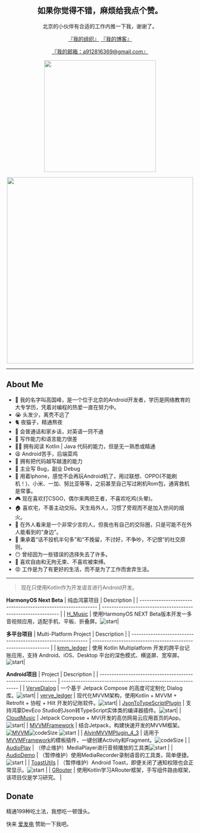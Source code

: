 <h2 align="center">如果你觉得不错，麻烦给我点个赞。</h2>

<p align="center">北京的小伙伴有合适的工作内推一下我，谢谢了。</p>

<p align="center">
    <a href="https://github.com/Pluto-MinLu">『我的组织』</a>
    <a href="https://me.minlukj.com/">『我的博客』</a>
</p>

<p align="center"><a href="mailto:a912816369@gmail.com">『我的邮箱：a912816369@gmail.com』</a></p>

<p align="center"><img src="https://github-readme-stats.vercel.app/api/top-langs/?username=Chen-Xi-g" width="300"></img></p>

<p align="center"><img src="https://github-readme-stats.vercel.app/api?username=Chen-Xi-g" width="500"></img></p>

----

## About Me

- 🎉 我的名字叫高国峰，是一个位于北京的Android开发者，学历是网络教育的大专学历，凭着对编程的热爱一直在努力中。
- 😭 头发少，离秃不远了
- 🐈 夜猫子，精通熬夜
- 💬 会普通话和家乡话，对英语一窍不通
- 📝 写作能力和语言能力很差
- 🤦‍♂️ 拥有阅读 Kotlin | Java 代码的能力，但是无一熟悉或精通
- 😫 Android苦手，后端菜鸡
- 💊 拥有把代码越写越渣的能力
- 🐛 主业写 Bug，副业 Debug
- 📱 用着Iphone，感觉不会再玩Android机了，用过联想、OPPO(不能刷机！)、小米、一加、努比亚等等，之前甚至自己写过刷机Rom包，通宵救机是常事。
- 🎮 现在喜欢打CSGO，偶尔来两把王者，不喜欢吃鸡(头晕)。
- 🏠 喜欢宅，不善主动交际。天生局外人，习惯了旁观而不是加入世间的烟火。
- 💬 在外人看来是一个非常少言的人，但我也有自己的交际圈，只是可能不在外人能看到的“身边”。
- 🍺 秉承着“话不投机半句多”和“不挽留，不讨好，不争吵，不记恨”的社交原则。
- 😶 曾经因为一些错误的选择失去了许多。
- 🚩 喜欢自由和无拘无束、不喜欢被束缚。
- 😡 工作是为了有更好的生活，而不是为了工作而舍弃生活。

---



> 现在只使用Kotlin作为开发语言进行Android开发。

**HarmonyOS Next Beta**
| 纯血鸿蒙项目                                                      | Description                                                  |
| ------------------------------------------------------------ | ------------------------------------------------------------ |
| [H_Music](https://github.com/Chen-Xi-g/H_Music)        | 使用HarmonyOS NEXT Beta版本开发一多音视频应用，适配手机、平板、折叠屏。![start](https://img.shields.io/github/stars/Chen-Xi-g/H_Music?style=social)|

**多平台项目**
| Multi-Platform Project                                                      | Description                                                  |
| ------------------------------------------------------------ | ------------------------------------------------------------ |
| [kmm_ledger](https://github.com/Chen-Xi-g/kmm_ledger)        | 使用 Kotlin Multiplatform 开发的跨平台记账应用，支持 Android、iOS、Desktop 平台的深色模式、横竖屏、宽窄屏。![start](https://img.shields.io/github/stars/Chen-Xi-g/kmm_ledger?style=social)|

**Android项目**
| Project                                                      | Description                                                  |
| ------------------------------------------------------------ | ------------------------------------------------------------ |
| [VerveDialog](https://github.com/Chen-Xi-g/VerveDialog)      | 一个基于 Jetpack Compose 的高度可定制化 Dialog 库。![start](https://img.shields.io/github/stars/Chen-Xi-g/VerveDialog?style=social)|
| [verve_ledger](https://github.com/Chen-Xi-g/VerveLedger)     | 现代化MVVM架构，使用Kotlin + MVVM + Retrofit + 协程 + Hilt 开发的记账软件。![start](https://img.shields.io/github/stars/Chen-Xi-g/VerveLedger?style=social)|
| [JsonToTypeScriptPlugin](https://github.com/Chen-Xi-g/JsonToTypeScriptPlugin) | 支持鸿蒙DevEco Studio的Json转TypeScript实体类的编译器插件。![start](https://img.shields.io/github/stars/Chen-Xi-g/JsonToTypeScriptPlugin?style=social)|
| [CloudMusic](https://github.com/Chen-Xi-g/CloudMusic)        | Jetpack Compose + MVI开发的高仿网易云应用首页的App。![start](https://img.shields.io/github/stars/Chen-Xi-g/CloudMusic?style=social)|
| [MVVMFramework](https://github.com/Chen-Xi-g/MVVMFramework)  | 结合Jetpack，构建快速开发的MVVM框架。[![MVVM](https://jitpack.io/v/Chen-Xi-g/MVVMFramework.svg)](https://jitpack.io/#Chen-Xi-g/MVVMFramework)![codeSize](https://img.shields.io/github/languages/code-size/Chen-Xi-g/MVVMFramework?style=social) ![start](https://img.shields.io/github/stars/Chen-Xi-g/MVVMFramework?style=social) |
| [AlvinMVVMPlugin_4_3](https://github.com/Chen-Xi-g/AlvinMVVMPlugin_4_3) | 适用于[MVVMFramework](https://github.com/Chen-Xi-g/MVVMFramework)的模板插件，一键创建Activity和Fragment。![codeSize](https://img.shields.io/github/languages/code-size/Chen-Xi-g/AlvinMVVMPlugin_4_3?style=social) |
| [AudioPlay](https://github.com/Pluto-MinLu/AudioPlay)        | （停止维护）MediaPlayer进行音频播放的工具类![start](https://img.shields.io/github/stars/Pluto-MinLu/AudioPlay?style=social) |
| [AudioDemo](https://github.com/Pluto-MinLu/AudioDemo)        | （暂停维护）使用MediaRecorder录制语音的工具类，简单便捷。![start](https://img.shields.io/github/stars/Pluto-MinLu/AudioDemo?style=social) |
| [ToastUtils](https://github.com/Pluto-MinLu/ToastUtils)      | （暂停维护）Android Toast，即便关闭了通知权限也会正常显示。![start](https://img.shields.io/github/stars/Pluto-MinLu/ToastUtils?style=social) |
| [GRouter](https://github.com/Chen-Xi-g/GRouter)              | 使用Kotlin学习ARouter框架，手写组件路由框架，该项目仅是学习研究。      |


## Donate

精通199种吃土法，我想吃一顿馒头。

快来 [爱发电](https://afdian.net/@minlu) 赞助一下我吧。
